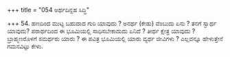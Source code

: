 +++
title = "054 ಅರ್ಥದಿನ್ದಹ ಸಿದ್ಧಿ"

+++
54. ಹಣದಿಂದ ಮುಟ್ಟ ಬಹುದಾದ ಗುರಿ ಯಾವುದು ? ಅನರ್ಥ (ಕೇಡು) ವೆಂಬುದು ಏನು ? ತನಗೆ ಸ್ವಾರ್ಥ ಯಾವುದು? ಪರಾರ್ಥದಿಂದ ಈ ಭೂಮಿಯಲ್ಲಿ ಸಾಧಿಸಬೇಕಾದುದು ಏನಿದೆ ? ತೀರ್ಥ ಕ್ಷೇತ್ರ ಯಾವುದು ? ಬ್ರಾಹ್ಮಣರೊಳಗೆ ಸಮರ್ಥರು ಯಾರು ? ಈ ಪವಿತ್ರ ಭೂಮಿಯಲ್ಲಿ ಯಾರು ವ್ಯರ್ಥ ಜೀವಿಗಳು ? ಎಲ್ಲವನ್ನೂ ಹೇಳುತ್ತೇನೆ ಗಮನವಿಟ್ಟು ಕೇಳು.